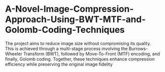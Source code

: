 # A-Novel-Image-Compression-Approach-Using-BWT-MTF-and-Golomb-Coding-Techniques
The project aims to reduce image size without compromising its quality. This is achieved through a multi-stage process involving the Burrows-Wheeler Transform (BWT), followed by Move-To-Front (MTF) encoding, and finally, Golomb coding. Together, these techniques enhance compression efficiency while preserving the original image fidelity
